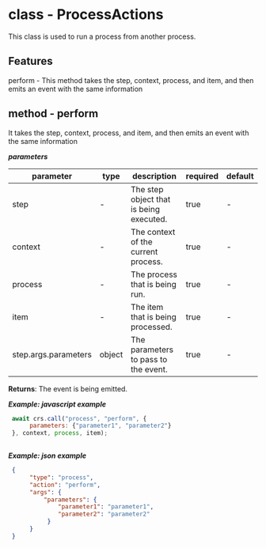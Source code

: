 # class - ProcessActionsThis class is used to run a process from another process.  ## Features perform - This method takes the step, context, process, and item, and then emits an event with the same information  ## method - performIt takes the step, context, process, and item, and then emits an event with the same information***parameters***|parameter|type|description|required|default||---------|----|-----------|--------|-------||step|-|The step object that is being executed.|true|-||context|-|The context of the current process.|true|-||process|-|The process that is being run.|true|-||item|-|The item that is being processed.|true|-||step.args.parameters|object|The parameters to pass to the event.|true|-|**Returns**: The event is being emitted.  ***Example: javascript example***```js await crs.call("process", "perform", {        parameters: {"parameter1", "parameter2"}   }, context, process, item);    ```***Example: json example***```json {        "type": "process",        "action": "perform",        "args": {            "parameters": {                "parameter1": "parameter1",                "parameter2": "parameter2"             }        }   }  ```